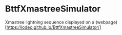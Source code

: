 # BttfXmastreeSimulator
Xmastree lightning sequence displayed on a (webpage)[https://iodeo.github.io/BttfXmastreeSimulator/]
